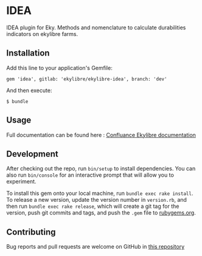 # IDEA

IDEA plugin for Eky.
Methods and nomenclature to calculate durabilities indicators on ekylibre farms.

## Installation

Add this line to your application's Gemfile:

```
gem 'idea', gitlab: 'ekylibre/ekylibre-idea', branch: 'dev'
```
And then execute:
```
$ bundle
```

## Usage

Full documentation can be found here : [Confluance Ekylibre documentation](https://ekylibre.atlassian.net/wiki/spaces/EKYLIBRE)

## Development

After checking out the repo, run `bin/setup` to install dependencies. You can also run `bin/console` for an interactive prompt that will allow you to experiment.

To install this gem onto your local machine, run `bundle exec rake install`. To release a new version, update the version number in `version.rb`, and then run `bundle exec rake release`, which will create a git tag for the version, push git commits and tags, and push the `.gem` file to [rubygems.org](https://rubygems.org).

## Contributing

Bug reports and pull requests are welcome on GitHub in [this repository](https://gitlab.com/ekylibre/ekylibre-idea)
